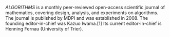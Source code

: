 _ALGORITHMS_ is a monthly peer-reviewed open-access scientific journal of mathematics, covering design, analysis, and experiments on algorithms. The journal is published by MDPI and was established in 2008. The founding editor-in-chief was Kazuo Iwama.[1] Its current editor-in-chief is Henning Fernau (University of Trier).

